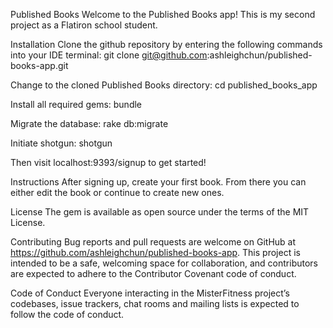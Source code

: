 Published Books
Welcome to the Published Books app! This is my second project as a Flatiron school student.

Installation
Clone the github repository by entering the following commands into your IDE terminal: git clone git@github.com:ashleighchun/published-books-app.git

Change to the cloned Published Books directory: cd published_books_app

Install all required gems: bundle

Migrate the database: rake db:migrate

Initiate shotgun: shotgun

Then visit localhost:9393/signup to get started!

Instructions
After signing up, create your first book. From there you can either edit the book or continue to create new ones.

License
The gem is available as open source under the terms of the MIT License.

Contributing
Bug reports and pull requests are welcome on GitHub at https://github.com/ashleighchun/published-books-app. This project is intended to be a safe, welcoming space for collaboration, and contributors are expected to adhere to the Contributor Covenant code of conduct.

Code of Conduct
Everyone interacting in the MisterFitness project’s codebases, issue trackers, chat rooms and mailing lists is expected to follow the code of conduct.
